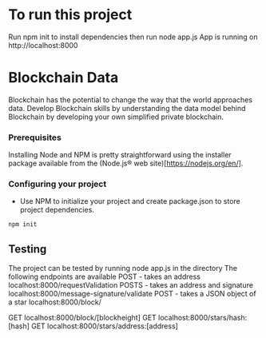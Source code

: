 # To run this project

Run npm init to install dependencies then run node app.js
App is running on http://localhost:8000


# Blockchain Data

Blockchain has the potential to change the way that the world approaches data. Develop Blockchain skills by understanding the data model behind Blockchain by developing your own simplified private blockchain.

### Prerequisites

Installing Node and NPM is pretty straightforward using the installer package available from the (Node.js® web site)[https://nodejs.org/en/].

### Configuring your project

- Use NPM to initialize your project and create package.json to store project dependencies.
```
npm init
```

## Testing
The project can be tested by running node app.js in the directory
The following endpoints are available
POST - takes an address
localhost:8000/requestValidation
POSTS - takes an address and  signature
localhost:8000/message-signature/validate
POST - takes a JSON object of a star
localhost:8000/block/

GET
localhost:8000/block/[blockheight]
GET
localhost:8000/stars/hash:[hash]
GET
localhost:8000/stars/address:[address]